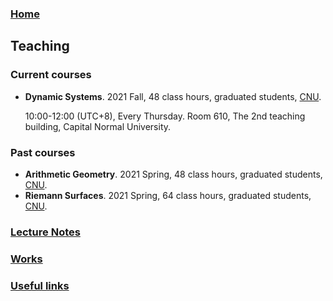 ### [Home](https://ziyangzhu.github.io/Home/)
## Teaching
### Current courses
- **Dynamic Systems**. 2021 Fall, 48 class hours, graduated students, [CNU](https://cnu.edu.cn/).

  10:00-12:00 (UTC+8), Every Thursday. Room 610, The 2nd teaching building, Capital Normal University.

### Past courses
- **Arithmetic Geometry**. 2021 Spring, 48 class hours, graduated students, [CNU](https://cnu.edu.cn/).
- **Riemann Surfaces**. 2021 Spring, 64 class hours, graduated students, [CNU](https://cnu.edu.cn/).


### [Lecture Notes](https://ziyangzhu.github.io/Notes/)
### [Works](https://ziyangzhu.github.io/Works/)
### [Useful links](https://ziyangzhu.github.io/Links/)
